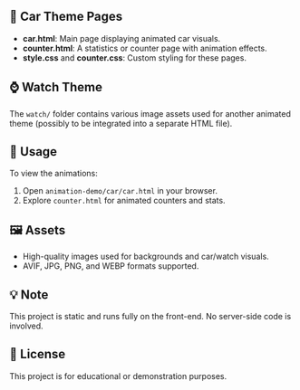 
## 🚗 Car Theme Pages

- **car.html**: Main page displaying animated car visuals.
- **counter.html**: A statistics or counter page with animation effects.
- **style.css** and **counter.css**: Custom styling for these pages.

## ⌚ Watch Theme

The `watch/` folder contains various image assets used for another animated theme (possibly to be integrated into a separate HTML file).

## 🔧 Usage

To view the animations:

1. Open `animation-demo/car/car.html` in your browser.
2. Explore `counter.html` for animated counters and stats.

## 🖼️ Assets

- High-quality images used for backgrounds and car/watch visuals.
- AVIF, JPG, PNG, and WEBP formats supported.

## 💡 Note

This project is static and runs fully on the front-end. No server-side code is involved.

## 📜 License

This project is for educational or demonstration purposes.
